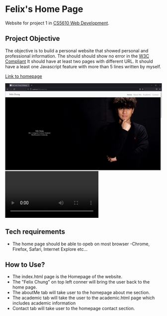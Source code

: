 # Felix's Home Page

Website for project 1 in [CS5610 Web Development](https://johnguerra.co/classes/webDevelopment_fall_2021/). 
## Project Objective
The objective is to build a personal website that showed personal and professional information.
The should should show no error in the [W3C Compliant](https://validator.w3.org/#validate_by_input)
It should have at least two pages with different URL.
It should have a least one Javascript feature with more than 5 lines written by myself.

 [Link to homepage](https://fcchung.github.io/felix-website/index.html)

![Home page of website](images/homepage.png)
![Video Demostration](video/introduction.mp4)

## Tech requirements

- The home page should be able to opeb on most browser
    -Chrome, Firefox, Safari, Internet Explore etc...

## How to Use?

- The index.html page is the Homepage of the website. 
- The "Felix Chung" on top left conner will bring the user back to the home page.
- The aboutMe tab will take user to the homepage about me section. 
- The academic tab will take the user to the academic.html page which includes academic information
- Contact tab will take user to the homepage contact section.



